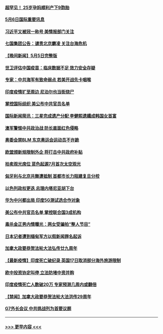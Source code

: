 #### [超罕见！ 25岁孕妈顺利产下9胞胎](../pages/prog202/a103111915.md?t=05062002) 
#### [5月6日国际重要讯息](../pages/prog202/a103111965.md?t=05062002) 
#### [习近平又被冠一称号 美情报部门关注](../pages/prog202/a103111921.md?t=05062002) 
#### [七国集团公告：谴责北京霸凌 关注台海危机](../pages/prog202/a103111840.md?t=05062002) 
#### [【晚间新闻】5月5日完整版](../pages/prog202/a103111782.md?t=05062002) 
#### [世卫评估中国疫苗：临床数据不足 效力安全存疑](../pages/prog202/a103111836.md?t=05062002) 
#### [专家：中共海军有致命弱点 若美开战先卡咽喉](../pages/prog202/a103111807.md?t=05062002) 
#### [印度疫情扩至周边 尼泊尔也当街烧尸](../pages/prog202/a103111613.md?t=05062002) 
#### [掌控国际组织 美公布中共官员名单](../pages/prog202/a103111427.md?t=05062002) 
#### [国际新闻简讯：三星完成遗产分配 李健熙遗孀成韩国女首富](../pages/prog202/a103110795.md?t=05062002) 
#### [澳军警惕中共政治战 防长直面红色侵略](../pages/prog202/a103110789.md?t=05062002) 
#### [奥委会禁BLM 东京奥运会运动员不许跪](../pages/prog202/a103111617.md?t=05062002) 
#### [欧盟颁新规限制外企 将打击中共政府补贴](../pages/prog202/a103111623.md?t=05062002) 
#### [拍卖观光席位 蓝色起源7月首次太空观光](../pages/prog202/a103111625.md?t=05062002) 
#### [匈牙利与北京共舞遭抵制 首都市长力阻建复旦分校](../pages/prog202/a103111584.md?t=05062002) 
#### [以色列政权更迭 总理内塔尼亚胡下台](../pages/prog202/a103111621.md?t=05062002) 
#### [华为中兴都出局 印度5G测试选合作对象](../pages/prog202/a103111599.md?t=05062002) 
#### [美公布中共官员名单 掌控联合国3成机构](../pages/prog202/a103111472.md?t=05062002) 
#### [毒杀金正男内情曝光：两女受骗拍“整人节目”](../pages/prog202/a103111548.md?t=05062002) 
#### [日本记者遭到缅甸军方以假新闻罪名起诉](../pages/prog202/a103111559.md?t=05062002) 
#### [加拿大政要恭贺法轮大法弘传廿九周年](../pages/prog202/a103111441.md?t=05062002) 
#### [【最新疫情】印度死亡破纪录 英国17日取消部分海外旅游限制](../pages/prog202/a103111432.md?t=05062002) 
#### [欧中投资协定叫停 立法防堵中资并购](../pages/prog202/a103111424.md?t=05062002) 
#### [印度疫情死亡人数破20万 专家预测几周内或翻倍](../pages/prog202/a103111325.md?t=05062002) 
#### [【禁闻】加拿大政要恭贺法轮大法洪传29周年](../pages/prog202/a103111416.md?t=05062002) 
#### [G7外长会议 中共挑战列为首要议题](../pages/prog202/a103111396.md?t=05062002) 

----
#### [ >>> 更早内容 <<< ](../indexes/prog202-earlier.md)
